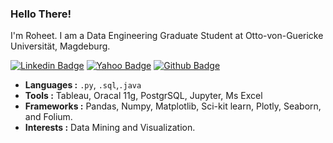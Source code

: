 
### Hello There!

I'm Roheet. I am a Data Engineering Graduate Student at Otto-von-Guericke Universität, Magdeburg.

[![Linkedin Badge](https://img.shields.io/badge/-linkedin-blue?style=flat-square&logo=Linkedin&logoColor=white&link=https://www.linkedin.com/in/roheetnarayanan//)](https://www.linkedin.com/in/roheetnarayanan/)
[![Yahoo Badge](https://img.shields.io/badge/-mail-6001D2?style=flat-square&logo=Yahoo&logoColor=white&link=mailto:roheetn@yahoo.com)](mailto:roheetn@yahoo.com)
[![Github Badge](https://img.shields.io/badge/-Github-232323?style=flat-square&logo=Github&logoColor=white&link=https://github.com/roheetnarayanan)](https://github.com/roheetnarayanan)


-  **Languages :**  `.py`, `.sql`,`.java`
-  **Tools :**  Tableau, Oracal 11g, PostgrSQL, Jupyter, Ms Excel 
-  **Frameworks :**  Pandas, Numpy, Matplotlib, Sci-kit learn, Plotly, Seaborn, and Folium.  
-  **Interests :** Data Mining and Visualization.

<!---
roheetnarayanan/roheetnarayanan is a ✨ special ✨ repository because its `README.md` (this file) appears on your GitHub profile.
You can click the Preview link to take a look at your changes.
--->
